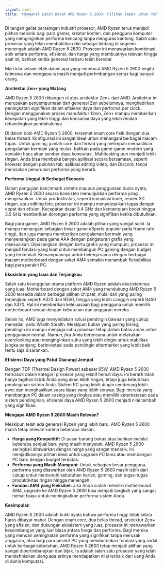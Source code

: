 ```yaml
---
layout: post
title: "Mengenal Lebih Dekat AMD Ryzen 5 2600: Pilihan Tepat untuk Performa Seimbang"
---
```


Di tengah geliat persaingan industri prosesor, AMD Ryzen terus menjadi pilihan menarik bagi para gamer, kreator konten, dan pengguna komputer yang menginginkan performa kencang tanpa menguras kantong. Salah satu prosesor yang telah membuktikan diri sebagai bintang di segmen menengah adalah AMD Ryzen 5 2600. Prosesor ini menawarkan kombinasi apik antara performa, efisiensi, dan harga yang membuatnya relevan hingga saat ini, bahkan ketika generasi terbaru telah beredar.

Mari kita selami lebih dalam apa yang membuat AMD Ryzen 5 2600 begitu istimewa dan mengapa ia masih menjadi pertimbangan serius bagi banyak orang.

**Arsitektur Zen+ yang Matang**

AMD Ryzen 5 2600 dibangun di atas arsitektur Zen+ dari AMD. Arsitektur ini merupakan penyempurnaan dari generasi Zen sebelumnya, menghadirkan peningkatan signifikan dalam efisiensi daya dan performa per clock. Dengan menggunakan proses manufaktur 12nm, Zen+ mampu memberikan kecepatan yang lebih tinggi dan konsumsi daya yang lebih rendah dibandingkan pendahulunya.

Di dalam bodi AMD Ryzen 5 2600, tersemat enam core fisik dengan dua belas thread. Konfigurasi ini sangat ideal untuk menangani berbagai macam tugas. Untuk gaming, jumlah core dan thread yang melimpah memastikan pengalaman bermain yang mulus, bahkan pada game-game modern yang semakin haus akan sumber daya komputasi. Multitasking pun menjadi lebih ringan. Anda bisa membuka banyak aplikasi secara bersamaan, seperti browser dengan puluhan tab, aplikasi editing video, dan Discord, tanpa merasakan penurunan performa yang berarti.

**Performa Unggul di Berbagai Skenario**

Dalam pengujian benchmark sintetis maupun penggunaan dunia nyata, AMD Ryzen 5 2600 secara konsisten menunjukkan performa yang mengesankan. Untuk produktivitas, seperti kompilasi kode, render 3D ringan, atau editing foto, prosesor ini mampu menyelesaikan tugas dengan cepat dan efisien. Kecepatan dasar 3.4 GHz dan kemampuan boost hingga 3.9 GHz memberikan dorongan performa yang signifikan ketika dibutuhkan.

Bagi para gamer, AMD Ryzen 5 2600 adalah pilihan yang sangat solid. Ia mampu menangani sebagian besar game eSports populer pada frame rate tinggi, dan juga mampu memberikan pengalaman bermain yang menyenangkan pada game AAA dengan pengaturan grafis yang disesuaikan. Dipasangkan dengan kartu grafis yang mumpuni, prosesor ini menjadi fondasi yang kuat untuk membangun PC gaming dengan budget yang terkendali. Kemampuannya untuk bekerja sama dengan berbagai macam motherboard dengan soket AM4 semakin menambah fleksibilitas bagi para perakit PC.

**Ekosistem yang Luas dan Terjangkau**

Salah satu keunggulan utama platform AMD Ryzen adalah ekosistemnya yang luas. Motherboard dengan soket AM4 yang mendukung AMD Ryzen 5 2600 tersedia dalam berbagai pilihan chipset, mulai dari yang paling terjangkau seperti A320 dan B350, hingga yang lebih canggih seperti B450 dan X470. Hal ini memberikan keleluasaan bagi pengguna untuk memilih motherboard sesuai dengan kebutuhan dan anggaran mereka.

Selain itu, AMD juga menyediakan solusi pendingin bawaan yang cukup memadai, yaitu Wraith Stealth. Meskipun bukan yang paling bising, pendingin ini mampu menjaga suhu prosesor tetap dalam batas aman untuk penggunaan normal. Namun, jika Anda berencana untuk melakukan overclocking atau menginginkan suhu yang lebih dingin untuk stabilitas jangka panjang, berinvestasi pada pendingin aftermarket yang lebih baik tentu saja disarankan.

**Efisiensi Daya yang Patut Diacungi Jempol**

Dengan TDP (Thermal Design Power) sebesar 65W, AMD Ryzen 5 2600 termasuk dalam kategori prosesor yang relatif hemat daya. Ini berarti tidak hanya tagihan listrik Anda yang akan lebih ringan, tetapi juga kebutuhan pendinginan sistem Anda. Sistem PC yang lebih dingin cenderung lebih awet dan menghasilkan suara kipas yang lebih senyap. Bagi mereka yang membangun PC dalam casing yang ringkas atau memiliki keterbatasan pada sistem pendinginan, efisiensi daya AMD Ryzen 5 2600 menjadi nilai tambah yang signifikan.

**Mengapa AMD Ryzen 5 2600 Masih Relevan?**

Meskipun telah ada generasi Ryzen yang lebih baru, AMD Ryzen 5 2600 masih tetap relevan karena beberapa alasan:

*   **Harga yang Kompetitif:** Di pasar barang bekas atau bahkan melalui beberapa penjual baru yang masih menyetok, AMD Ryzen 5 2600 seringkali ditawarkan dengan harga yang sangat menarik. Ini menjadikannya pilihan ideal untuk upgrade PC lama atau membangun PC baru dengan budget terbatas.
*   **Performa yang Masih Mumpuni:** Untuk sebagian besar pengguna, performa yang ditawarkan oleh AMD Ryzen 5 2600 masih lebih dari cukup untuk memenuhi kebutuhan harian, gaming, dan tugas-tugas produktivitas ringan hingga menengah.
*   **Fondasi AM4 yang Fleksibel:** Jika Anda sudah memiliki motherboard AM4, upgrade ke AMD Ryzen 5 2600 bisa menjadi langkah yang sangat hemat biaya untuk meningkatkan performa sistem Anda.

**Kesimpulan**

AMD Ryzen 5 2600 adalah bukti nyata bahwa performa tinggi tidak selalu harus dibayar mahal. Dengan enam core, dua belas thread, arsitektur Zen+ yang efisien, dan dukungan ekosistem yang luas, prosesor ini menawarkan keseimbangan yang luar biasa antara harga dan performa. Bagi mereka yang mencari peningkatan performa yang signifikan tanpa merusak anggaran, atau bagi para perakit PC yang membutuhkan fondasi yang andal untuk berbagai kebutuhan, AMD Ryzen 5 2600 tetap menjadi pilihan yang sangat dipertimbangkan dan bijak. Ia adalah salah satu prosesor yang telah mendefinisikan ulang apa artinya mendapatkan nilai terbaik dari uang Anda di dunia komputasi.
